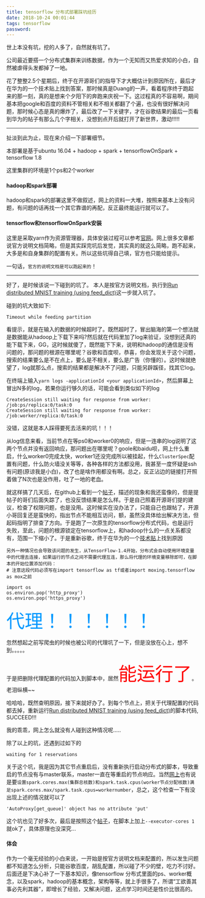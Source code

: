```yaml
---
title: tensorflow 分布式部署踩坑经历
date: 2018-10-24 00:01:44
tags: tensorflow
password: 
---
```


世上本没有坑，挖的人多了，自然就有坑了。
<!-- more -->

公司最近要搭一个分布式集群来训练数据，作为一个无知而又热爱求知的小白，自然被虐得头发都掉了一地。

花了整整2.5个星期后，终于在开源哥们的指导下才大概估计到原因所在，最后才在华为的一个技术贴上找到答案，那时候真是Duang的一声，看着程序终于跑起来的那一刻，真的是想来个夕阳下的奔跑来庆祝一下。这过程真的不容易啊，期间基本把google和百度的资料不管相关和不相关都翻了个遍，也没有很好解决问题，那时候心态是真的爆炸了，最后改了一下关键字，才在谷歌结果的最后一页看到华为的帖子有那么几个字相关，没想到点开后就打开了新世界，激动!!!!!

---
扯淡到此为止，现在来介绍一下部署细节。

本部署是基于ubuntu 16.04 + hadoop + spark + tensorflowOnSpark + tensorflow 1.8

这里集群的环境是1个ps和2个worker

#### hadoop和spark部署
hadoop和spark的部署这里不做叙述，网上的资料一大堆，按照来基本上没有问题，有问题的话再找一个其它靠谱的再配，反正最终能运行就可以了。

#### tensorflow和tensorflowOnSpark安装
这里是采取yarn作为资源管理器，具体安装过程可以参考[官网](https://github.com/yahoo/TensorFlowOnSpark/wiki/GetStarted_YARN)。网上很多文章都说官方说明文档简略，但是其实踩完坑后发觉，其实真的就这么简略，跑不起来，大多是和自身集群的配置有关。所以这些坑得自己填，官方也只能给提示。

一句话，`官方的说明文档是可以跑起来的`！

---
好了，是时候该说一下碰到的坑了。
本人是按官方说明文档，执行到[Run distributed MNIST training (using feed_dict)](https://github.com/yahoo/TensorFlowOnSpark/wiki/GetStarted_YARN#run-distributed-mnist-training-using-feed_dict)这一步就入坑了。

碰到的坑大致如下:

	Timeout while feeding partition

看提示，就是在输入的数据的时候超时了。既然超时了，冒出脑海的第一个想法就是数据能从hadoop上下载下来吗?然后就在代码里加了log来验证，没想到还真的能下载下来，GG，这时候就傻了，既然能下下来，说明和hadoop的通信是没有问题的，那问题的根源在哪里呢？谷歌和百度呗，恭喜，你会发现关于这个问题，搜索的结果要么是不在点上，要么是不相关，要么是广告（你懂的）。这时候就绝望了，log就那么点，搜索的结果都是解决不了问题，只能另辟蹊径，找其它log。

在终端上输入`yarn logs -applicationId <your applicationId>`，然后屏幕上冒出N多的log，若果你运行够久的话，可能会看到类似如下的log

	CreateSession still waiting for response from worker: /job:ps/replica:0/task:0
	CreateSession still waiting for response from worker: /job:worker/replica:0/task:0

没错，这就是本人踩得要死去活来的坑！！！

从log信息来看，当前节点在等ps0和worker0的响应，但是一连串的log说明了这两个节点并没有返回响应，那问题出在哪里呢？goole和baidu呗，网上什么重启，什么worker0完成太快，worker1还没完成所以被挂起，什么`ClusterSpec`配置有问题，什么防火墙没关等等，各种各样的方法都没用，我甚至一度怀疑是ssh有问题(原谅我是小白)，改了也是啥作用都没有啊。总之，反正沾边的链接打开照着做了N次也是没作用，吐了一地的老血。

就这样搞了几天后，在github上看到一个[帖子](https://github.com/yahoo/TensorFlowOnSpark/issues/340)，描述的现象和我还蛮像的，但是提帖子的哥们后面失踪了，也没反馈结果是怎么样。于是自己照着开源哥们提的建议，检查了权限问题，也是没用。这时候实在没办法了，只能自己也跟帖了，开源小哥回复还是蛮快的，指出节点不能相互访问，额，虽然没具体给出解决方法，但起码指明了排查了方向。于是跑了一次原生的tensorflow分布式代码，也是运行失败，至此，问题的根源锁定在tensorflow上，和hadoop什么的一点关系都没有，范围一下缩小了。于是重新谷歌，终于在华为的一个[技术贴](https://bbs.huaweicloud.com/blogs/463145f7a1d111e89fc57ca23e93a89f)上找到原因

	另外一种情况也会导致该问题的发生，从TensorFlow-1.4开始，分布式会自动使用环境变量中的代理去连接，如果运行的节点之间不需要代理互连，那么将代理的环境变量移除即可，在脚本的开始位置添加代码：
	# 注意这段代码必须写在import tensorflow as tf或者import moxing.tensorflow as mox之前

	import os
	os.environ.pop('http_proxy')
	os.environ.pop('https_proxy')


<font color=#0099ff size=7 face="黑体">代理！！！！！！</font>

忽然想起之前写爬虫的时候也被公司的代理坑了一下，但是没放在心上，想不到。。。。。

于是把删除代理配置的代码加入到脚本中，居然<font color=#ff0000 size=7 face="黑体">能运行了</font>。老泪纵横~~

哈哈哈，既然查明原因，接下来就好办了。到每个节点上，把关于代理配置的代码都去掉，重新运行[Run distributed MNIST training (using feed_dict)](https://github.com/yahoo/TensorFlowOnSpark/wiki/GetStarted_YARN#run-distributed-mnist-training-using-feed_dict)的脚本代码, SUCCEED!!!

我的乖乖，网上怎么就没有人碰到这种情况呢.....

除了以上的坑，还遇到过如下的

	waiting for 1 reservations

关于这个坑，我是因为其它节点重启后，没有重新执行启动分布式的脚本，导致重启的节点没有与master联系，master一直在等重启的节点响应。当然[网上](https://blog.csdn.net/jiangpeng59/article/details/72867368)也有说是要`设置spark.cores.max(集群总核数)和spark.task.cpus(worker节点分配核数)满足spark.cores.max/spark.task.cpus=workernumber`，总之，这个检查一下有没出现上述的情况就可以了

	'AutoProxy[get_queue]' object has no attribute 'put'

这个坑也见了好多次，最后是按照这个[帖子](https://github.com/yahoo/TensorFlowOnSpark/issues/248)，在脚本上加上`--executor-cores 1`就ok了，具体原理也没深究...

#### 体会
作为一个毫无经验的小白来说，一开始是按官方说明文档来配置的，所以发生问题都不知道怎么分析，只能谷歌百度，胡乱配置，所以碰了不少的壁，吃力不讨好。后面还是下决心补了一下基本知识，像tensorflow 分布式里面的ps、worker概念，以及spark，hadoop的基本概念，架构等等，就上手很多了，所谓“工欲善其事必先利其器”，即增长了经验，又解决问题，这点学习时间还是性价比很高的。